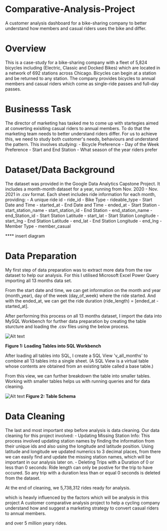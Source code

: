 # Comparative-Analysis-Project
 A customer analysis dashboard for a bike-sharing company to better understand how members and casual riders uses the bike and differ.

 # Overview
This is a case-study for a bike-sharing company with a fleet of 5,824 bicycles including (Electric, Classic and Docked Bikes) which are located in a network of 692 stations across Chicago. Bicycles can begin at a station and be returned to any station.
The company provides bicycles to annual members and casual riders which come as single-ride passes and full-day passes.

# Businesss Task
The director of marketing has tasked me to come up with startegies aimed at converting exisiting casual riders to annual members. To do that the marketing team needs to better understand riders differ.
For us to achieve this, we need to study both customer's needs, behaviours and understand the pattern. This involves studying:
    - Bicycle Preference
    - Day of the Week Preference
    - Start and End Station
    - What season of the year riders prefer

# Dataset/Data Background
The dataset was provided in the Google Data Analytics Capstone Project.
It includes a month-month dataset for a year, running from Nov. 2020 - Nov. 2021 in .csv format.
Each sheet includes ride information for each month, providing:
    - A unique ride id - ride_id
    - Bike Type - rideable_type
    - Start Date and Time - started_at
    - End Date and Time - ended_at
    - Start Station - start_station_name
    - start_station_id
    - End Station - end_station_name
    - end_Station_id
    - Start Station Latitude - start_lat
    - Start Station Longitude - start_lng
    - End Station Latitude - end_lat
    - End Station Longitude - end_lng
    - Member Type - member_casual

**** insert diagram

# Data Preparation
My first step of data preparation was to extract more data from the raw dataset to help our analysis. For this I utilised Microsoft Excel Power Query importing all 13 months data set. 

From the start date and time, we can get information on the month and year (month_year), day of the week (day_of_week) where the ride started. And with the ended_at, we can get the ride duration (ride_length) = [ended_at - started_at].

After performing this process on all 13 months dataset, I import the data into MySQL Workbench for further data preparation by creating the table sturcture and loading the .csv files using the below process. 

![Alt text](https://github.com/Lekan-E/Comparative-Analysis-Project/blob/main/Images/Misc/import%20tables.jpg)

**Figure 1: Loading Tables into SQL Workbench**

After loading all tables into SQL, I create a SQL View 'v_all_months' to combine all 13 tables into a single sheet. (A SQL View is a virtual table whose contents are obtained from an existing table called a base table.)

From this view, we can further breakdown the table into smaller tables. Working with smaller tables helps us with running queries and for data cleaning.

![Alt text](https://github.com/Lekan-E/Comparative-Analysis-Project/blob/main/Images/Misc/schema.jpg)
**Figure 2: Table Schema**


# Data Cleaning
The last and most important step before analysis is data cleaning.
Our data cleaning for this project involved:
    - Updating Missing Station Info: This process involved updating station names by finding the information from their unique ids and also using the longitude and latitude position. Using latitude and longitude we updated numerics to 3 decimal places, from there we can easily find and update the missing station names, which will be important in our analysis later on.
    - Deleting Trips with a Duration of 0 or less than 0 seconds: Ride length can only be postive for the trip to have occured. So any trip with a duration less than or equal 0 seconds is deleted from the dataset.
    
At the end of cleaning, we 5,738,312 rides ready for analysis.

which is heavly influenced by the factors which will be analysis in this project
A customer comparative analysis project to help a cycling company 
understand how and suggest a marketing strategy to convert casual riders to annual members.

and over 5 million yeary rides.